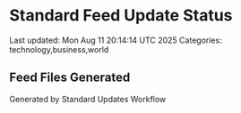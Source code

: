 # Standard Feed Update Status
Last updated: Mon Aug 11 20:14:14 UTC 2025
Categories: technology,business,world

## Feed Files Generated

Generated by Standard Updates Workflow
